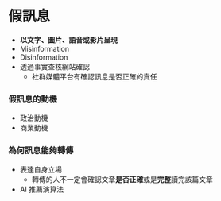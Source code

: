 # 假訊息
- **以文字、圖片、語音或影片呈現**
- Misinformation
- Disinformation
- 透過事實查核網站確認
	- 社群媒體平台有確認訊息是否正確的責任
### 假訊息的動機
- 政治動機
- 商業動機

### 為何訊息能夠轉傳
- 表達自身立場
	- 轉傳的人不一定會確認文章**是否正確**或是**完整**讀完該篇文章
- AI 推薦演算法